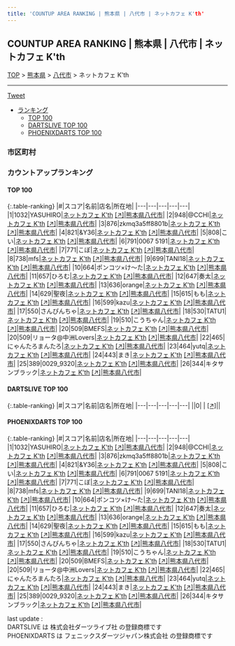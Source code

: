 ```yaml
---
title: 'COUNTUP AREA RANKING | 熊本県 | 八代市 | ネットカフェ K'th'
---
```

## COUNTUP AREA RANKING | 熊本県 | 八代市 | ネットカフェ K'th

[TOP](/darts/rank/) > [熊本県](/darts/rank/熊本県/) > [八代市](/darts/rank/熊本県/八代市/) > ネットカフェ K'th

___

<a href="https://twitter.com/share?ref_src=twsrc%5Etfw" data-text="COUNTUP AREA RANKING | 熊本県八代市ネットカフェ K'th" class="twitter-share-button" data-hashtags="DARTSLIVE,PHOENIXDARTS,darts,ダーツ" data-show-count="false">Tweet</a>

* [ランキング](#カウントアップランキング)
    * [TOP 100](#top-100)
    * [DARTSLIVE TOP 100](#dartslive-top-100)
    * [PHOENIXDARTS TOP 100](#phoenixdarts-top-100)

### 市区町村

<ul>

</ul>

### カウントアップランキング

#### TOP 100



{:.table-ranking}
|#|スコア|名前|店名|所在地|
|---|---|---|---|---|
|1|1032|<span class="rank-name-pd">YASUHIRO</span>|<a href="/darts/rank/shops/8465.html">ネットカフェ K'th</a> <a href="https://vs.phoenixdarts.com/jp/shop/shopDetailInfo/s_8465?s_seq=8465">[↗]</a>|<a href="/darts/rank/熊本県/八代市">熊本県八代市</a>|
|2|948|<span class="rank-name-pd">@CCHI</span>|<a href="/darts/rank/shops/8465.html">ネットカフェ K'th</a> <a href="https://vs.phoenixdarts.com/jp/shop/shopDetailInfo/s_8465?s_seq=8465">[↗]</a>|<a href="/darts/rank/熊本県/八代市">熊本県八代市</a>|
|3|876|<span class="rank-name-pd">zkmq3a5ff8801b</span>|<a href="/darts/rank/shops/8465.html">ネットカフェ K'th</a> <a href="https://vs.phoenixdarts.com/jp/shop/shopDetailInfo/s_8465?s_seq=8465">[↗]</a>|<a href="/darts/rank/熊本県/八代市">熊本県八代市</a>|
|4|821|<span class="rank-name-pd">&amp;Y36</span>|<a href="/darts/rank/shops/8465.html">ネットカフェ K'th</a> <a href="https://vs.phoenixdarts.com/jp/shop/shopDetailInfo/s_8465?s_seq=8465">[↗]</a>|<a href="/darts/rank/熊本県/八代市">熊本県八代市</a>|
|5|808|<span class="rank-name-pd">こい</span>|<a href="/darts/rank/shops/8465.html">ネットカフェ K'th</a> <a href="https://vs.phoenixdarts.com/jp/shop/shopDetailInfo/s_8465?s_seq=8465">[↗]</a>|<a href="/darts/rank/熊本県/八代市">熊本県八代市</a>|
|6|791|<span class="rank-name-pd">0067 5191</span>|<a href="/darts/rank/shops/8465.html">ネットカフェ K'th</a> <a href="https://vs.phoenixdarts.com/jp/shop/shopDetailInfo/s_8465?s_seq=8465">[↗]</a>|<a href="/darts/rank/熊本県/八代市">熊本県八代市</a>|
|7|771|<span class="rank-name-pd">こぼ</span>|<a href="/darts/rank/shops/8465.html">ネットカフェ K'th</a> <a href="https://vs.phoenixdarts.com/jp/shop/shopDetailInfo/s_8465?s_seq=8465">[↗]</a>|<a href="/darts/rank/熊本県/八代市">熊本県八代市</a>|
|8|738|<span class="rank-name-pd">mfs</span>|<a href="/darts/rank/shops/8465.html">ネットカフェ K'th</a> <a href="https://vs.phoenixdarts.com/jp/shop/shopDetailInfo/s_8465?s_seq=8465">[↗]</a>|<a href="/darts/rank/熊本県/八代市">熊本県八代市</a>|
|9|699|<span class="rank-name-pd">TANI18</span>|<a href="/darts/rank/shops/8465.html">ネットカフェ K'th</a> <a href="https://vs.phoenixdarts.com/jp/shop/shopDetailInfo/s_8465?s_seq=8465">[↗]</a>|<a href="/darts/rank/熊本県/八代市">熊本県八代市</a>|
|10|664|<span class="rank-name-pd">ポンコツ×け～た</span>|<a href="/darts/rank/shops/8465.html">ネットカフェ K'th</a> <a href="https://vs.phoenixdarts.com/jp/shop/shopDetailInfo/s_8465?s_seq=8465">[↗]</a>|<a href="/darts/rank/熊本県/八代市">熊本県八代市</a>|
|11|657|<span class="rank-name-pd">ひろむ</span>|<a href="/darts/rank/shops/8465.html">ネットカフェ K'th</a> <a href="https://vs.phoenixdarts.com/jp/shop/shopDetailInfo/s_8465?s_seq=8465">[↗]</a>|<a href="/darts/rank/熊本県/八代市">熊本県八代市</a>|
|12|647|<span class="rank-name-pd">奏太</span>|<a href="/darts/rank/shops/8465.html">ネットカフェ K'th</a> <a href="https://vs.phoenixdarts.com/jp/shop/shopDetailInfo/s_8465?s_seq=8465">[↗]</a>|<a href="/darts/rank/熊本県/八代市">熊本県八代市</a>|
|13|636|<span class="rank-name-pd">orange</span>|<a href="/darts/rank/shops/8465.html">ネットカフェ K'th</a> <a href="https://vs.phoenixdarts.com/jp/shop/shopDetailInfo/s_8465?s_seq=8465">[↗]</a>|<a href="/darts/rank/熊本県/八代市">熊本県八代市</a>|
|14|629|<span class="rank-name-pd">聖夜</span>|<a href="/darts/rank/shops/8465.html">ネットカフェ K'th</a> <a href="https://vs.phoenixdarts.com/jp/shop/shopDetailInfo/s_8465?s_seq=8465">[↗]</a>|<a href="/darts/rank/熊本県/八代市">熊本県八代市</a>|
|15|615|<span class="rank-name-pd">もも</span>|<a href="/darts/rank/shops/8465.html">ネットカフェ K'th</a> <a href="https://vs.phoenixdarts.com/jp/shop/shopDetailInfo/s_8465?s_seq=8465">[↗]</a>|<a href="/darts/rank/熊本県/八代市">熊本県八代市</a>|
|16|599|<span class="rank-name-pd">kazu</span>|<a href="/darts/rank/shops/8465.html">ネットカフェ K'th</a> <a href="https://vs.phoenixdarts.com/jp/shop/shopDetailInfo/s_8465?s_seq=8465">[↗]</a>|<a href="/darts/rank/熊本県/八代市">熊本県八代市</a>|
|17|550|<span class="rank-name-pd">さんぴんちゃ</span>|<a href="/darts/rank/shops/8465.html">ネットカフェ K'th</a> <a href="https://vs.phoenixdarts.com/jp/shop/shopDetailInfo/s_8465?s_seq=8465">[↗]</a>|<a href="/darts/rank/熊本県/八代市">熊本県八代市</a>|
|18|530|<span class="rank-name-pd">TATU1</span>|<a href="/darts/rank/shops/8465.html">ネットカフェ K'th</a> <a href="https://vs.phoenixdarts.com/jp/shop/shopDetailInfo/s_8465?s_seq=8465">[↗]</a>|<a href="/darts/rank/熊本県/八代市">熊本県八代市</a>|
|19|510|<span class="rank-name-pd">こうちゃん</span>|<a href="/darts/rank/shops/8465.html">ネットカフェ K'th</a> <a href="https://vs.phoenixdarts.com/jp/shop/shopDetailInfo/s_8465?s_seq=8465">[↗]</a>|<a href="/darts/rank/熊本県/八代市">熊本県八代市</a>|
|20|509|<span class="rank-name-pd">BMEFS</span>|<a href="/darts/rank/shops/8465.html">ネットカフェ K'th</a> <a href="https://vs.phoenixdarts.com/jp/shop/shopDetailInfo/s_8465?s_seq=8465">[↗]</a>|<a href="/darts/rank/熊本県/八代市">熊本県八代市</a>|
|20|509|<span class="rank-name-pd">リョータ@中洲Lovers</span>|<a href="/darts/rank/shops/8465.html">ネットカフェ K'th</a> <a href="https://vs.phoenixdarts.com/jp/shop/shopDetailInfo/s_8465?s_seq=8465">[↗]</a>|<a href="/darts/rank/熊本県/八代市">熊本県八代市</a>|
|22|465|<span class="rank-name-pd">にゃんたろまんたろ</span>|<a href="/darts/rank/shops/8465.html">ネットカフェ K'th</a> <a href="https://vs.phoenixdarts.com/jp/shop/shopDetailInfo/s_8465?s_seq=8465">[↗]</a>|<a href="/darts/rank/熊本県/八代市">熊本県八代市</a>|
|23|464|<span class="rank-name-pd">yutq</span>|<a href="/darts/rank/shops/8465.html">ネットカフェ K'th</a> <a href="https://vs.phoenixdarts.com/jp/shop/shopDetailInfo/s_8465?s_seq=8465">[↗]</a>|<a href="/darts/rank/熊本県/八代市">熊本県八代市</a>|
|24|443|<span class="rank-name-pd">まき</span>|<a href="/darts/rank/shops/8465.html">ネットカフェ K'th</a> <a href="https://vs.phoenixdarts.com/jp/shop/shopDetailInfo/s_8465?s_seq=8465">[↗]</a>|<a href="/darts/rank/熊本県/八代市">熊本県八代市</a>|
|25|389|<span class="rank-name-pd">0029_9320</span>|<a href="/darts/rank/shops/8465.html">ネットカフェ K'th</a> <a href="https://vs.phoenixdarts.com/jp/shop/shopDetailInfo/s_8465?s_seq=8465">[↗]</a>|<a href="/darts/rank/熊本県/八代市">熊本県八代市</a>|
|26|344|<span class="rank-name-pd">キタサンブラック</span>|<a href="/darts/rank/shops/8465.html">ネットカフェ K'th</a> <a href="https://vs.phoenixdarts.com/jp/shop/shopDetailInfo/s_8465?s_seq=8465">[↗]</a>|<a href="/darts/rank/熊本県/八代市">熊本県八代市</a>|


#### DARTSLIVE TOP 100



{:.table-ranking}
|#|スコア|名前|店名|所在地|
|---|---|---|---|---|
||0|<span class="rank-name-dl"> </span>|<a href="/darts/rank/shops/.html"></a> <a href="">[↗]</a>|<a href="/darts/rank//"></a>|


#### PHOENIXDARTS TOP 100



{:.table-ranking}
|#|スコア|名前|店名|所在地|
|---|---|---|---|---|
|1|1032|<span class="rank-name-pd">YASUHIRO</span>|<a href="/darts/rank/shops/8465.html">ネットカフェ K'th</a> <a href="https://vs.phoenixdarts.com/jp/shop/shopDetailInfo/s_8465?s_seq=8465">[↗]</a>|<a href="/darts/rank/熊本県/八代市">熊本県八代市</a>|
|2|948|<span class="rank-name-pd">@CCHI</span>|<a href="/darts/rank/shops/8465.html">ネットカフェ K'th</a> <a href="https://vs.phoenixdarts.com/jp/shop/shopDetailInfo/s_8465?s_seq=8465">[↗]</a>|<a href="/darts/rank/熊本県/八代市">熊本県八代市</a>|
|3|876|<span class="rank-name-pd">zkmq3a5ff8801b</span>|<a href="/darts/rank/shops/8465.html">ネットカフェ K'th</a> <a href="https://vs.phoenixdarts.com/jp/shop/shopDetailInfo/s_8465?s_seq=8465">[↗]</a>|<a href="/darts/rank/熊本県/八代市">熊本県八代市</a>|
|4|821|<span class="rank-name-pd">&amp;Y36</span>|<a href="/darts/rank/shops/8465.html">ネットカフェ K'th</a> <a href="https://vs.phoenixdarts.com/jp/shop/shopDetailInfo/s_8465?s_seq=8465">[↗]</a>|<a href="/darts/rank/熊本県/八代市">熊本県八代市</a>|
|5|808|<span class="rank-name-pd">こい</span>|<a href="/darts/rank/shops/8465.html">ネットカフェ K'th</a> <a href="https://vs.phoenixdarts.com/jp/shop/shopDetailInfo/s_8465?s_seq=8465">[↗]</a>|<a href="/darts/rank/熊本県/八代市">熊本県八代市</a>|
|6|791|<span class="rank-name-pd">0067 5191</span>|<a href="/darts/rank/shops/8465.html">ネットカフェ K'th</a> <a href="https://vs.phoenixdarts.com/jp/shop/shopDetailInfo/s_8465?s_seq=8465">[↗]</a>|<a href="/darts/rank/熊本県/八代市">熊本県八代市</a>|
|7|771|<span class="rank-name-pd">こぼ</span>|<a href="/darts/rank/shops/8465.html">ネットカフェ K'th</a> <a href="https://vs.phoenixdarts.com/jp/shop/shopDetailInfo/s_8465?s_seq=8465">[↗]</a>|<a href="/darts/rank/熊本県/八代市">熊本県八代市</a>|
|8|738|<span class="rank-name-pd">mfs</span>|<a href="/darts/rank/shops/8465.html">ネットカフェ K'th</a> <a href="https://vs.phoenixdarts.com/jp/shop/shopDetailInfo/s_8465?s_seq=8465">[↗]</a>|<a href="/darts/rank/熊本県/八代市">熊本県八代市</a>|
|9|699|<span class="rank-name-pd">TANI18</span>|<a href="/darts/rank/shops/8465.html">ネットカフェ K'th</a> <a href="https://vs.phoenixdarts.com/jp/shop/shopDetailInfo/s_8465?s_seq=8465">[↗]</a>|<a href="/darts/rank/熊本県/八代市">熊本県八代市</a>|
|10|664|<span class="rank-name-pd">ポンコツ×け～た</span>|<a href="/darts/rank/shops/8465.html">ネットカフェ K'th</a> <a href="https://vs.phoenixdarts.com/jp/shop/shopDetailInfo/s_8465?s_seq=8465">[↗]</a>|<a href="/darts/rank/熊本県/八代市">熊本県八代市</a>|
|11|657|<span class="rank-name-pd">ひろむ</span>|<a href="/darts/rank/shops/8465.html">ネットカフェ K'th</a> <a href="https://vs.phoenixdarts.com/jp/shop/shopDetailInfo/s_8465?s_seq=8465">[↗]</a>|<a href="/darts/rank/熊本県/八代市">熊本県八代市</a>|
|12|647|<span class="rank-name-pd">奏太</span>|<a href="/darts/rank/shops/8465.html">ネットカフェ K'th</a> <a href="https://vs.phoenixdarts.com/jp/shop/shopDetailInfo/s_8465?s_seq=8465">[↗]</a>|<a href="/darts/rank/熊本県/八代市">熊本県八代市</a>|
|13|636|<span class="rank-name-pd">orange</span>|<a href="/darts/rank/shops/8465.html">ネットカフェ K'th</a> <a href="https://vs.phoenixdarts.com/jp/shop/shopDetailInfo/s_8465?s_seq=8465">[↗]</a>|<a href="/darts/rank/熊本県/八代市">熊本県八代市</a>|
|14|629|<span class="rank-name-pd">聖夜</span>|<a href="/darts/rank/shops/8465.html">ネットカフェ K'th</a> <a href="https://vs.phoenixdarts.com/jp/shop/shopDetailInfo/s_8465?s_seq=8465">[↗]</a>|<a href="/darts/rank/熊本県/八代市">熊本県八代市</a>|
|15|615|<span class="rank-name-pd">もも</span>|<a href="/darts/rank/shops/8465.html">ネットカフェ K'th</a> <a href="https://vs.phoenixdarts.com/jp/shop/shopDetailInfo/s_8465?s_seq=8465">[↗]</a>|<a href="/darts/rank/熊本県/八代市">熊本県八代市</a>|
|16|599|<span class="rank-name-pd">kazu</span>|<a href="/darts/rank/shops/8465.html">ネットカフェ K'th</a> <a href="https://vs.phoenixdarts.com/jp/shop/shopDetailInfo/s_8465?s_seq=8465">[↗]</a>|<a href="/darts/rank/熊本県/八代市">熊本県八代市</a>|
|17|550|<span class="rank-name-pd">さんぴんちゃ</span>|<a href="/darts/rank/shops/8465.html">ネットカフェ K'th</a> <a href="https://vs.phoenixdarts.com/jp/shop/shopDetailInfo/s_8465?s_seq=8465">[↗]</a>|<a href="/darts/rank/熊本県/八代市">熊本県八代市</a>|
|18|530|<span class="rank-name-pd">TATU1</span>|<a href="/darts/rank/shops/8465.html">ネットカフェ K'th</a> <a href="https://vs.phoenixdarts.com/jp/shop/shopDetailInfo/s_8465?s_seq=8465">[↗]</a>|<a href="/darts/rank/熊本県/八代市">熊本県八代市</a>|
|19|510|<span class="rank-name-pd">こうちゃん</span>|<a href="/darts/rank/shops/8465.html">ネットカフェ K'th</a> <a href="https://vs.phoenixdarts.com/jp/shop/shopDetailInfo/s_8465?s_seq=8465">[↗]</a>|<a href="/darts/rank/熊本県/八代市">熊本県八代市</a>|
|20|509|<span class="rank-name-pd">BMEFS</span>|<a href="/darts/rank/shops/8465.html">ネットカフェ K'th</a> <a href="https://vs.phoenixdarts.com/jp/shop/shopDetailInfo/s_8465?s_seq=8465">[↗]</a>|<a href="/darts/rank/熊本県/八代市">熊本県八代市</a>|
|20|509|<span class="rank-name-pd">リョータ@中洲Lovers</span>|<a href="/darts/rank/shops/8465.html">ネットカフェ K'th</a> <a href="https://vs.phoenixdarts.com/jp/shop/shopDetailInfo/s_8465?s_seq=8465">[↗]</a>|<a href="/darts/rank/熊本県/八代市">熊本県八代市</a>|
|22|465|<span class="rank-name-pd">にゃんたろまんたろ</span>|<a href="/darts/rank/shops/8465.html">ネットカフェ K'th</a> <a href="https://vs.phoenixdarts.com/jp/shop/shopDetailInfo/s_8465?s_seq=8465">[↗]</a>|<a href="/darts/rank/熊本県/八代市">熊本県八代市</a>|
|23|464|<span class="rank-name-pd">yutq</span>|<a href="/darts/rank/shops/8465.html">ネットカフェ K'th</a> <a href="https://vs.phoenixdarts.com/jp/shop/shopDetailInfo/s_8465?s_seq=8465">[↗]</a>|<a href="/darts/rank/熊本県/八代市">熊本県八代市</a>|
|24|443|<span class="rank-name-pd">まき</span>|<a href="/darts/rank/shops/8465.html">ネットカフェ K'th</a> <a href="https://vs.phoenixdarts.com/jp/shop/shopDetailInfo/s_8465?s_seq=8465">[↗]</a>|<a href="/darts/rank/熊本県/八代市">熊本県八代市</a>|
|25|389|<span class="rank-name-pd">0029_9320</span>|<a href="/darts/rank/shops/8465.html">ネットカフェ K'th</a> <a href="https://vs.phoenixdarts.com/jp/shop/shopDetailInfo/s_8465?s_seq=8465">[↗]</a>|<a href="/darts/rank/熊本県/八代市">熊本県八代市</a>|
|26|344|<span class="rank-name-pd">キタサンブラック</span>|<a href="/darts/rank/shops/8465.html">ネットカフェ K'th</a> <a href="https://vs.phoenixdarts.com/jp/shop/shopDetailInfo/s_8465?s_seq=8465">[↗]</a>|<a href="/darts/rank/熊本県/八代市">熊本県八代市</a>|


<div class="footer border-top border-gray-light mt-5 pt-3 text-right text-gray">
    last update : <span style="font-weight: italic" id="foot_last_modified"></span><br />
    DARTSLIVE は 株式会社ダーツライブ社 の登録商標です<br />
    PHOENIXDARTS は フェニックスダーツジャパン株式会社 の登録商標です<br />
</div>

<script src="https://cdnjs.cloudflare.com/ajax/libs/jquery.tablesorter/2.31.3/js/jquery.tablesorter.min.js" integrity="sha512-qzgd5cYSZcosqpzpn7zF2ZId8f/8CHmFKZ8j7mU4OUXTNRd5g+ZHBPsgKEwoqxCtdQvExE5LprwwPAgoicguNg==" crossorigin="anonymous" referrerpolicy="no-referrer"></script>
<link rel="stylesheet" href="https://cdnjs.cloudflare.com/ajax/libs/jquery.tablesorter/2.31.3/css/theme.default.min.css" integrity="sha512-wghhOJkjQX0Lh3NSWvNKeZ0ZpNn+SPVXX1Qyc9OCaogADktxrBiBdKGDoqVUOyhStvMBmJQ8ZdMHiR3wuEq8+w==" crossorigin="anonymous" referrerpolicy="no-referrer" />
<script>
$(function() {
    $(".table-ranking").tablesorter({sortList:[[0, 0]]});
    $("#foot_last_modified").text(formatDate(new Date(document.lastModified), 'yyyy-MM-dd HH:mm:ss'));
});
</script>

<script async src="https://platform.twitter.com/widgets.js" charset="utf-8"></script>